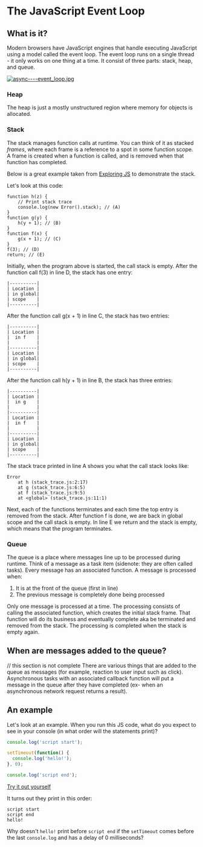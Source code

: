 # The JavaScript Event Loop
## What is it?
Modern browsers have JavaScript engines that handle executing JavaScript using a model called the event loop. The event loop runs on a single thread - it only works on one thing at a time. It consist of three parts: stack, heap, and queue.

[![async----event_loop.jpg](https://s1.postimg.org/3k7w5fnq8v/async----event_loop.jpg)](https://postimg.org/image/1759o89x23/)

### Heap
The heap is just a mostly unstructured region where memory for objects is allocated. 

### Stack
The stack manages function calls at runtime. You can think of it as stacked *frames*, where each frame is a reference to a spot in some function scope. A frame is created when a function is called, and is removed when that function has completed. 

Below is a great example taken from [Exploring JS](http://exploringjs.com/es6/ch_async.html#sec_javascript-call-stack) to demonstrate the stack.

Let's look at this code:
```
function h(z) {
    // Print stack trace
    console.log(new Error().stack); // (A)
}
function g(y) {
    h(y + 1); // (B)
}
function f(x) {
    g(x + 1); // (C)
}
f(3); // (D)
return; // (E)
```
Initially, when the program above is started, the call stack is empty. After the function call f(3) in line D, the stack has one entry:
```
|----------|
| Location |
| in global|
| scope    |
|----------|
```
After the function call g(x + 1) in line C, the stack has two entries:
```
|----------|
| Location |
|  in f    |
|          |
|----------|
| Location |
| in global|
| scope    |
|----------|
```
After the function call h(y + 1) in line B, the stack has three entries:
```
|----------|
| Location |
|  in g    |
|          |
|----------|
| Location |
|  in f    |
|          |
|----------|
| Location |
| in global|
| scope    |
|----------|
```
The stack trace printed in line A shows you what the call stack looks like:
```
Error
    at h (stack_trace.js:2:17)
    at g (stack_trace.js:6:5)
    at f (stack_trace.js:9:5)
    at <global> (stack_trace.js:11:1)
```
Next, each of the functions terminates and each time the top entry is removed from the stack. After function f is done, we are back in global scope and the call stack is empty. In line E we return and the stack is empty, which means that the program terminates.

### Queue
The queue is a place where messages line up to be processed during runtime. Think of a message as a task item (sidenote: they are often called tasks). Every message has an associated function. A message is processed when:
1. It is at the front of the queue (first in line) 
2. The previous message is completely done being processed

Only one message is processed at a time. The processing consists of calling the associated function, which creates the initial stack frame. That function will do its business and eventually complete aka be terminated and removed from the stack. The processing is completed when the stack is empty again.

## When are messages added to the queue?
// this section is not complete
There are various things that are added to the queue as messages (for example, reaction to user input such as click). Asynchronous tasks with an associated callback function will put a message in the queue after they have completed (ex- when an asynchronous network request returns a result). 

## An example
Let's look at an example. When you run this JS code, what do you expect to see in your console (in what order will the statements print)?

```javascript
console.log('script start');

setTimeout(function() {
  console.log('hello!');
}, 0);

console.log('script end');
```

[Try it out yourself](https://repl.it/OBrd/0)

It turns out they print in this order:
```
script start
script end
hello!
```

Why doesn't `hello!` print before `script end` if the `setTimeout` comes before the last `console.log` and has a delay of 0 milliseconds?








